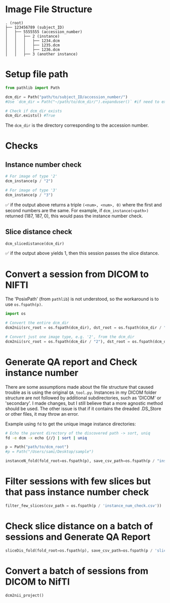 # Image File Structure

```
. (root)
├── 123456789 (subject_ID)
│   ├── 5555555 (accession_number)
│   │   ├── 2 (instance)
│   │   │   ├── 1234.dcm
│   │   │   ├── 1235.dcm
│   │   │   ├── 1236.dcm
│   │   ├── 3 (another instance)
```

# Setup file path

```python
from pathlib import Path

dcm_dir = Path("path/to/subject_ID/accession_number/")
#Use `dcm_dir = Path("~/path/to/dcm_dir/").expanduser()` #if need to expand '~'

# Check if dcm_dir exists
dcm_dir.exists() #True
```

The `dcm_dir` is the directory corresponding to the accession number.

# Checks

## Instance number check

```python
# For image of type '2'
dcm_instance(p / "2")

# For image of type '3'
dcm_instance(p / "3")
```

:white_check_mark:​ if the output above returns a triple `(<num>, <num>, 0)` where the first and second numbers are the same. For example, if `dcm_instance(<path>)` returned (187, 187, 0), this would pass the instance number check.

## Slice distance check

```python
dcm_slicedistance(dcm_dir)
```

:white_check_mark:​ if the output above yields $1$, then this session passes the slice distance.


# Convert a session from DICOM to NIFTI

The 'PosixPath' (from `pathlib`) is not understood, so the workaround is to use `os.fspath(p)`.

```python
import os

# Convert the entire dcm_dir
dcm2nii(src_root = os.fspath(dcm_dir), dst_root = os.fspath(dcm_dir / "nifti"))

# Convert just one image type, e.g. '2', from the dcm_dir
dcm2nii(src_root = os.fspath(dcm_dir / "2"), dst_root = os.fspath(dcm_dir / "nifti"))
```

# Generate QA report and Check instance number

There are some assumptions made about the file structure that caused trouble as is using the original `QA_tool.py`. Instances in my DICOM folder structure are not followed by additional subdirectories, such as 'DICOM' or 'secondary'. I made changes, but I still believe that a more agnostic method should be used. The other issue is that if it contains the dreaded .DS_Store or other files, it may throw an error.

Example using `fd` to get the unique image instance directories:

```bash
# Echo the parent directory of the discovered path -> sort, uniq
fd -e dcm -x echo {//} | sort | uniq
```

```python
p = Path("path/to/dcm_root") 
#p = Path("/Users/sami/Desktop/sample")

instanceN_fold(fold_root=os.fspath(p), save_csv_path=os.fspath(p / "instance_num_check.csv"))
```

# Filter sessions with few slices but that pass instance number check

```python
filter_few_slices(csv_path = os.fspath(p / 'instance_num_check.csv'))
```

# Check slice distance on a batch of sessions and Generate QA Report

```python
sliceDis_fold(fold_root=os.fspath(p), save_csv_path=os.fspath(p / 'slice_dist_check.csv'))
```

# Convert a batch of sessions from DICOM to NifTI

```python
dcm2nii_project()
```